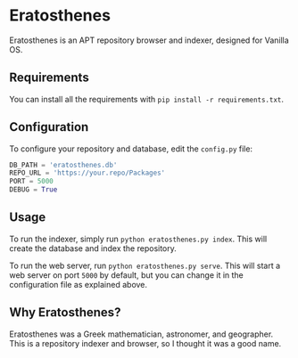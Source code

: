 # Eratosthenes
Eratosthenes is an APT repository browser and indexer, designed for Vanilla OS.

## Requirements
You can install all the requirements with `pip install -r requirements.txt`.

## Configuration
To configure your repository and database, edit the `config.py` file:
```python
DB_PATH = 'eratosthenes.db'
REPO_URL = 'https://your.repo/Packages'
PORT = 5000
DEBUG = True
```

## Usage
To run the indexer, simply run `python eratosthenes.py index`. This will create 
the database and index the repository.

To run the web server, run `python eratosthenes.py serve`. This will start a web 
server on port `5000` by default, but you can change it in the configuration
file as explained above.

## Why Eratosthenes?
Eratosthenes was a Greek mathematician, astronomer, and geographer. This is a
repository indexer and browser, so I thought it was a good name.
